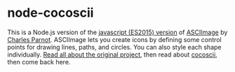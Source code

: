 # node-cocoscii

This is a Node.js version of the [javascript (ES2015) version](https://github.com/mrspeaker/cocoscii) of [ASCIImage](http://asciimage.org/) by [Charles Parnot](http://twitter.com/cparnot). ASCIImage lets you create icons by defining some control points for drawing lines, paths, and circles. You can also style each shape individually. [Read all about the original project](http://cocoamine.net/blog/2015/03/20/replacing-photoshop-with-nsstring/), then read about [cocoscii](https://github.com/mrspeaker/cocoscii), then come back here.

